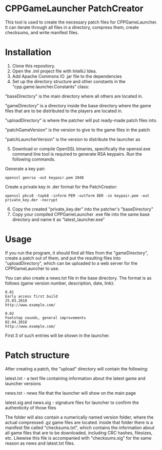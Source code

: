 # CPPGameLauncher PatchCreator
This tool is used to create the necessary patch files for CPPGameLauncher. It can iterate through all files in a directory, compress them, create checksums, and write manifest files.

# Installation
1. Clone this repository.
2. Open the .iml project file with IntelliJ Idea.
3. Add Apache Commons IO .jar file to the dependencies
4. Set up the directory structure and other constants in the "cpp.game.launcher.Constants" class:

"baseDirectory" is the main directory where all others are located in.

"gameDirectory" is a directory inside the base directory where the game files that are to be distributed to the players are located in.

"uploadDirectory" is where the patcher will put ready-made patch files into.

"patchGameVersion" is the version to give to the game files in the patch

"patchLauncherVersion" is the version to distribute the launcher as

5. Download or compile OpenSSL binaries, specifically the openssl.exe command line tool is required to generate RSA keypairs. Run the following commands.

Generate a key pair:

```openssl genrsa -out keypair.pem 2048```

Create a private key in .der format for the PatchCreator:

```openssl pkcs8 -topk8 -inform PEM -outform DER -in keypair.pem -out private_key.der -nocrypt```

6. Copy the created "private_key.der" into the patcher's "baseDirectory"
7. Copy your compiled CPPGameLauncher .exe file into the same base directory and name it as "latest_launcher.exe"

# Usage
If you run the program, it should find all files from the "gameDirectory", create a patch out of them, and put the resulting files into "uploadDirectory", which can be uploaded to a web server for the CPPGameLauncher to use.

You can also create a news.txt file in the base directory. The format is as follows (game version number, description, date, link):

```
0.01
Early access first build
25.03.2018
http://www.example.com/

0.02
Footstep sounds, general improvements
02.04.2018
http://www.example.com/
```

First 3 of such entries will be shown in the launcher.

# Patch structure
After creating a patch, the "upload" directory will contain the following:

latest.txt - a text file containing information about the latest game and launcher versions

news.txt - news file that the launcher will show on the main page

latest.sig and news.sig - signature files for launcher to confirm the authenticity of those files


The folder will also contain a numerically named version folder, where the actual compressed .gz game files are located. Inside that folder there is a manifest file called "checksums.txt", which contains the information about all game files that are to be downloaded, including CRC hashes, filesizes, etc. Likewise this file is accompanied with "checksums.sig" for the same reason as news and latest.txt files.
